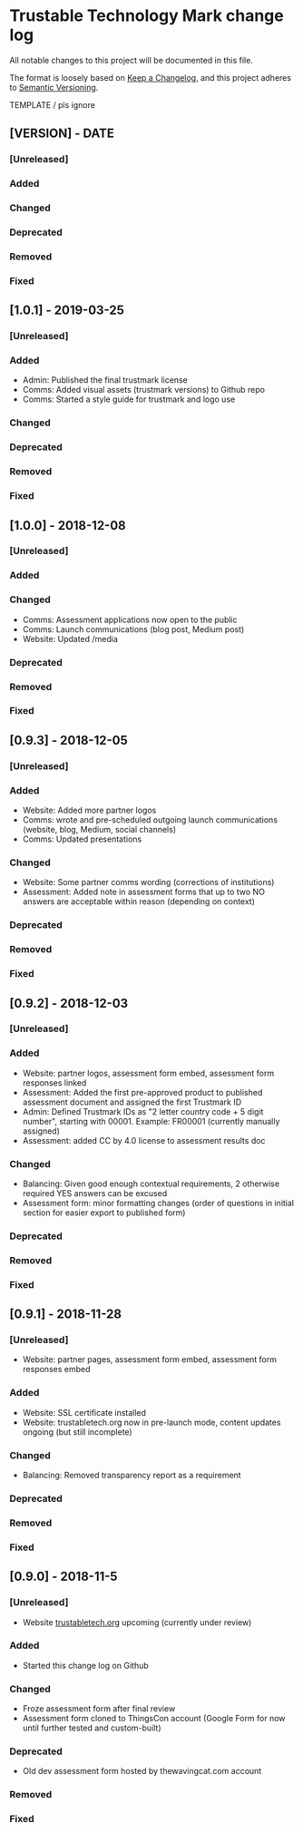 # Trustable Technology Mark change log

All notable changes to this project will be documented in this file.

The format is loosely based on [Keep a Changelog](https://keepachangelog.com/en/1.0.0/), and this project adheres to [Semantic Versioning](https://semver.org/spec/v2.0.0.html).

TEMPLATE / pls ignore
## [VERSION] - DATE
### [Unreleased]
### Added 
### Changed
### Deprecated
### Removed
### Fixed

## [1.0.1] - 2019-03-25
### [Unreleased]

### Added
- Admin: Published the final trustmark license
- Comms: Added visual assets (trustmark versions) to Github repo
- Comms: Started a style guide for trustmark and logo use

### Changed
### Deprecated
### Removed
### Fixed


## [1.0.0] - 2018-12-08
### [Unreleased]

### Added 
### Changed
- Comms: Assessment applications now open to the public
- Comms: Launch communications (blog post, Medium post)
- Website: Updated /media
### Deprecated
### Removed
### Fixed


## [0.9.3] - 2018-12-05
### [Unreleased]

### Added 
- Website: Added more partner logos
- Comms: wrote and pre-scheduled outgoing launch communications (website, blog, Medium, social channels)
- Comms: Updated presentations
### Changed
- Website: Some partner comms wording (corrections of institutions)
- Assessment: Added note in assessment forms that up to two NO answers are acceptable within reason (depending on context)
### Deprecated
### Removed
### Fixed

## [0.9.2] - 2018-12-03
### [Unreleased]

### Added 
- Website: partner logos, assessment form embed, assessment form responses linked
- Assessment: Added the first pre-approved product to published assessment document and assigned the first Trustmark ID
- Admin: Defined Trustmark IDs as "2 letter country code + 5 digit number", starting with 00001. Example: FR00001 (currently manually assigned)
- Assessment: added CC by 4.0 license to assessment results doc
### Changed
- Balancing: Given good enough contextual requirements, 2 otherwise required YES answers can be excused
- Assessment form: minor formatting changes (order of questions in initial section for easier export to published form)
### Deprecated
### Removed
### Fixed


## [0.9.1] - 2018-11-28
### [Unreleased]
- Website: partner pages, assessment form embed, assessment form responses embed
### Added 
- Website: SSL certificate installed
- Website: trustabletech.org now in pre-launch mode, content updates ongoing (but still incomplete)
### Changed
- Balancing: Removed transparency report as a requirement 
### Deprecated
### Removed
### Fixed





## [0.9.0] - 2018-11-5
### [Unreleased]
- Website [trustabletech.org](https://trustabletech.org) upcoming (currently under review)

### Added 
- Started this change log on Github

### Changed
- Froze assessment form after final review
- Assessment form cloned to ThingsCon account (Google Form for now until further tested and custom-built)

### Deprecated
- Old dev assessment form hosted by thewavingcat.com account

### Removed

### Fixed

